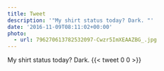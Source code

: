 ```yaml
---
title: Tweet
description: '"My shirt status today? Dark. "'
date: '2016-11-09T08:11:02+00:00'
photo:
  - url: 796270613782532097-Cwzr5ImXEAAZBG_.jpg
---
```

My shirt status today? Dark. 
      {{< tweet 0 0 >}}
    
